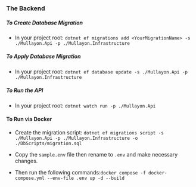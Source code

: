 ### The Backend

##### To Create Database Migration
* In your project root: ```dotnet ef migrations add <YourMigrationName> -s ./Mullayon.Api -p ./Mullayon.Infrastructure```

##### To Apply Database Migration
* In your project root: ```dotnet ef database update -s ./Mullayon.Api -p ./Mullayon.Infrastructure```

##### To Run the API
* In your project root: ```dotnet watch run -p ./Mullayon.Api```

#### To Run via Docker

* Create the migration script: ```dotnet ef migrations script -s ./Mullayon.Api -p ./Mullayon.Infrastructure -o ./DbScripts/migration.sql```

* Copy the `sample.env` file then rename to `.env` and make necessary changes. 

* Then run the following commands:```docker compose -f docker-compose.yml --env-file .env up -d --build```

